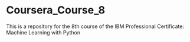 # Coursera_Course_8
This is a repository for the 8th course of the IBM Professional Certificate: Machine Learning with Python

